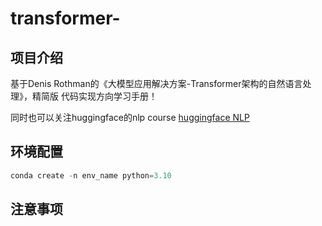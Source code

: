 # transformer-

## 项目介绍
基于Denis Rothman的《大模型应用解决方案-Transformer架构的自然语言处理》，精简版 代码实现方向学习手册！

同时也可以关注huggingface的nlp course [huggingface NLP](https://huggingface.co/learn/nlp-course/chapter1/1)

## 环境配置
```python
conda create -n env_name python=3.10
```
## 注意事项



